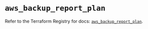 # `aws_backup_report_plan`

Refer to the Terraform Registry for docs: [`aws_backup_report_plan`](https://registry.terraform.io/providers/hashicorp/aws/5.32.0/docs/resources/backup_report_plan).
